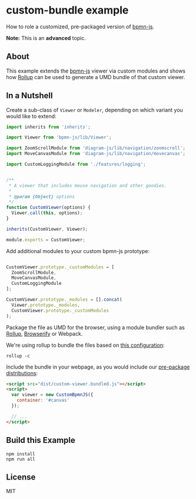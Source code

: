 # custom-bundle example

How to role a customized, pre-packaged version of [bpmn-js](https://github.com/bpmn-io/bpmn-js).

__Note:__ This is an __advanced__ topic.

## About

This example extends the [bpmn-js](https://github.com/bpmn-io/bpmn-js) viewer via custom modules and shows how [Rollup](https://rollupjs.org) can be used to generate a UMD bundle of that custom viewer.


## In a Nutshell

Create a sub-class of `Viewer` or `Modeler`, depending on which variant you
would like to extend:

```javascript
import inherits from 'inherits';

import Viewer from 'bpmn-js/lib/Viewer';

import ZoomScrollModule from 'diagram-js/lib/navigation/zoomscroll';
import MoveCanvasModule from 'diagram-js/lib/navigation/movecanvas';

import CustomLoggingModule from './features/logging';


/**
 * A viewer that includes mouse navigation and other goodies.
 *
 * @param {Object} options
 */
function CustomViewer(options) {
  Viewer.call(this, options);
}

inherits(CustomViewer, Viewer);

module.exports = CustomViewer;
```

Add additional modules to your custom bpmn-js prototype:

```javascript

CustomViewer.prototype._customModules = [
  ZoomScrollModule,
  MoveCanvasModule,
  CustomLoggingModule
];

CustomViewer.prototype._modules = [].concat(
  Viewer.prototype._modules,
  CustomViewer.prototype._customModules
);
```

Package the file as UMD for the browser, using a module bundler such as [Rollup](https://rollupjs.org/), [Browserify](https://browserify.org) or Webpack.

We're using rollup to bundle the files based on [this configuration](./rollup.config.js):

```
rollup -c
```

Include the bundle in your webpage, as you would include our [pre-package distributions](../pre-packaged):

```html
<script src="dist/custom-viewer.bundled.js"></script>
<script>
  var viewer = new CustomBpmnJS({
    container: '#canvas'
  });

  // ...
</script>
```


## Build this Example

```
npm install
npm run all
```


## License

MIT
